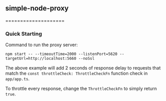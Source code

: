 ## simple-node-proxy
====================

### Quick Starting

Command to run the proxy server:
```
npm start -- --timeoutTime=2000 --listenPort=5620 --targetUrl=http://localhost:5660 --noSsl
```

The above example will add 2 seconds of response delay to requests that match the `const throttleCheck: ThrottleCheckFn` function check in `app/app.ts`.

To throttle every response, change the `ThrottleCheckFn` to simply return `true`.

